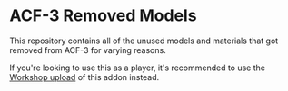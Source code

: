 # ACF-3 Removed Models
This repository contains all of the unused models and materials that got removed from ACF-3 for varying reasons.

If you're looking to use this as a player, it's recommended to use the [Workshop upload](https://steamcommunity.com/sharedfiles/filedetails/?id=2782407502) of this addon instead.
